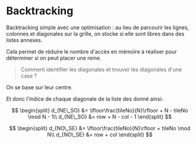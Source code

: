 # Backtracking

Backtracking simple avec une optimisation : au lieu de parcourir les lignes, colonnes et diagonales sur la grille, on stocke si elle sont libres dans des listes annexes.

Cela permet de réduire le nombre d'accès en mémoire à réaliser pour déterminer si on peut placer une reine.

> Comment identifier les diagonales et trouver les diagonales d'une case ?

On se base sur leur centre.

Et donc l'indice de chaque diagonale de la liste des donné ainsi:

$$
\begin{split}
d_{NE\_SO} &= \lfloor\frac{tileNo}{N}\rfloor + N - tileNo \mod N - 1\\
d_{NE\_SO} &= row + N - col - 1
\end{split}
$$

$$
\begin{split}
d_{NO\_SE} &= \lfloor\frac{tileNo}{N}\rfloor + tileNo \mod N\\
d_{NO\_SE} &= row + col
\end{split}
$$
